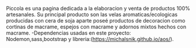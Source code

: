 Piccola es una pagina dedicada a la elaboracion y venta de productos 100% artesanales. Su principal producto son las velas aromaticas/ecologicas producidas con cera de soja aparte poseé productos de decoracion como cortinas de macrame, espejos con macrame y adornos mixtos hechos con macrame.
-Dependencias usadas en este proyecto: Nodemon,sass,bootstrap y libreria:(https://michalsnik.github.io/aos/). 